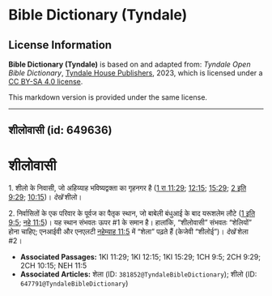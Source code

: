 # Bible Dictionary (Tyndale)

## License Information

**Bible Dictionary (Tyndale)** is based on and adapted from: _Tyndale Open Bible Dictionary_, [Tyndale House Publishers](https://tyndaleopenresources.com/), 2023, which is licensed under a [CC BY-SA 4.0 license](https://creativecommons.org/licenses/by-sa/4.0/legalcode.en).

This markdown version is provided under the same license.



--------------------------------

## शीलोवासी (id: 649636)

शीलोवासी
========

1\. शीलो के निवासी, जो अहिय्याह भविष्यद्वक्ता का गृहनगर है ([1 रा 11:29](https://ref.ly/1Kgs11:29); [12:15](https://ref.ly/1Kgs12:15); [15:29](https://ref.ly/1Kgs15:29); [2 इति 9:29](https://ref.ly/2Chr9:29); [10:15](https://ref.ly/2Chr10:15))। *देखें* शीलो।

2\. निर्वासितों के एक परिवार के पूर्वज का पैतृक स्थान, जो बाबेली बंधुआई के बाद यरूशलेम लौटे ([1 इति 9:5](https://ref.ly/1Chr9:5); [नहे 11:5](https://ref.ly/Neh11:5))। यह स्थान संभवतः ऊपर \#1 के समान है। हालांकि, “शीलोवासी” संभवतः “शेलियों” होना चाहिए; एनआईवी और एनएलटी [नहेम्याह 11:5](https://ref.ly/Neh11:5) में “शेला” पढ़ते हैं (केजेवी “शीलोई”)। *देखें* शेला \#2।

* **Associated Passages:** 1KI 11:29; 1KI 12:15; 1KI 15:29; 1CH 9:5; 2CH 9:29; 2CH 10:15; NEH 11:5
* **Associated Articles:** शेला (ID: `381852@TyndaleBibleDictionary`); शीलो (ID: `647791@TyndaleBibleDictionary`)

